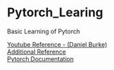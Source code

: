 # Pytorch_Learing
Basic Learning of Pytorch

<a href="https://www.youtube.com/watch?v=V_xro1bcAuA&t=1320s"> Youtube Reference - (Daniel Burke)</a><br>
<a href="https://www.learnpytorch.io/00_pytorch_fundamentals/"> Additional Reference</a><br>
<a href="https://pytorch.org/docs/stable/index.html">Pytorch Documentation</a><br>

